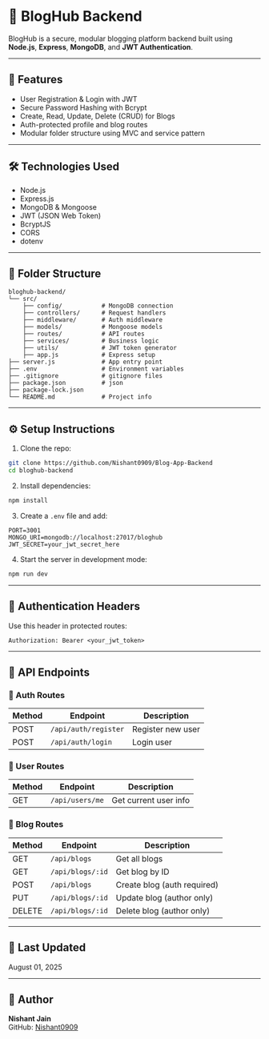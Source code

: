 # 📝 BlogHub Backend

BlogHub is a secure, modular blogging platform backend built using **Node.js**, **Express**, **MongoDB**, and **JWT Authentication**.

---

## 🚀 Features

- User Registration & Login with JWT
- Secure Password Hashing with Bcrypt
- Create, Read, Update, Delete (CRUD) for Blogs
- Auth-protected profile and blog routes
- Modular folder structure using MVC and service pattern

---

## 🛠️ Technologies Used

- Node.js
- Express.js
- MongoDB & Mongoose
- JWT (JSON Web Token)
- BcryptJS
- CORS
- dotenv

---

## 📁 Folder Structure

```
bloghub-backend/
└── src/
    ├── config/           # MongoDB connection
    ├── controllers/      # Request handlers
    ├── middleware/       # Auth middleware
    ├── models/           # Mongoose models
    ├── routes/           # API routes
    ├── services/         # Business logic
    ├── utils/            # JWT token generator
    ├── app.js            # Express setup
├── server.js             # App entry point
├── .env                  # Environment variables
├── .gitignore            # gitignore files
├── package.json          # json
├── package-lock.json     
└── README.md             # Project info
```

---

## ⚙️ Setup Instructions

1. Clone the repo:
```bash
git clone https://github.com/Nishant0909/Blog-App-Backend
cd bloghub-backend
```

2. Install dependencies:
```bash
npm install
```

3. Create a `.env` file and add:

```
PORT=3001
MONGO_URI=mongodb://localhost:27017/bloghub
JWT_SECRET=your_jwt_secret_here
```

4. Start the server in development mode:
```bash
npm run dev
```

---

## 🔐 Authentication Headers

Use this header in protected routes:

```
Authorization: Bearer <your_jwt_token>
```

---

## 📡 API Endpoints

### 🔑 Auth Routes

| Method | Endpoint             | Description             |
|--------|----------------------|-------------------------|
| POST   | `/api/auth/register` | Register new user       |
| POST   | `/api/auth/login`    | Login user              |

### 👤 User Routes

| Method | Endpoint         | Description           |
|--------|------------------|-----------------------|
| GET    | `/api/users/me`  | Get current user info |

### 📝 Blog Routes

| Method | Endpoint            | Description                  |
|--------|---------------------|------------------------------|
| GET    | `/api/blogs`        | Get all blogs                |
| GET    | `/api/blogs/:id`    | Get blog by ID               |
| POST   | `/api/blogs`        | Create blog (auth required)  |
| PUT    | `/api/blogs/:id`    | Update blog (author only)    |
| DELETE | `/api/blogs/:id`    | Delete blog (author only)    |

---

## 📅 Last Updated

August 01, 2025

---

## 🧑 Author

**Nishant Jain**  
GitHub: [Nishant0909](https://github.com/Nishant0909)

